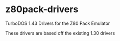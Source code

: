 # z80pack-drivers
TurboDOS 1.43 Drivers for the Z80 Pack Emulator

These drivers are based off the existing 1.30 drivers 

